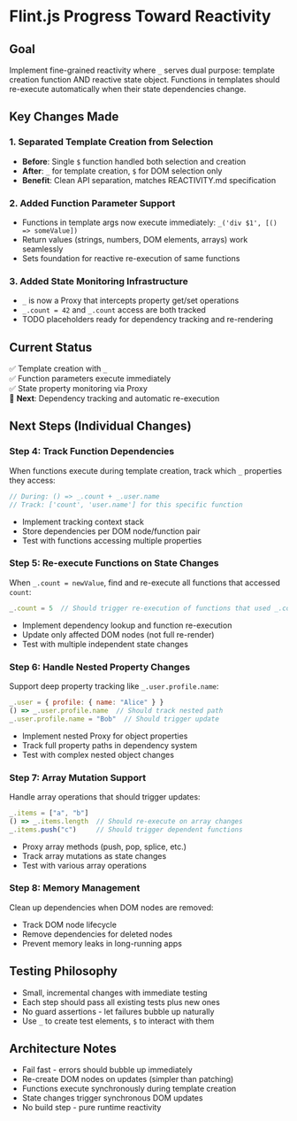 # Flint.js Progress Toward Reactivity

## Goal
Implement fine-grained reactivity where `_` serves dual purpose: template creation function AND reactive state object. Functions in templates should re-execute automatically when their state dependencies change.

## Key Changes Made

### 1. Separated Template Creation from Selection
- **Before**: Single `$` function handled both selection and creation
- **After**: `_` for template creation, `$` for DOM selection only
- **Benefit**: Clean API separation, matches REACTIVITY.md specification

### 2. Added Function Parameter Support  
- Functions in template args now execute immediately: `_('div $1', [() => someValue])`
- Return values (strings, numbers, DOM elements, arrays) work seamlessly
- Sets foundation for reactive re-execution of same functions

### 3. Added State Monitoring Infrastructure
- `_` is now a Proxy that intercepts property get/set operations
- `_.count = 42` and `_.count` access are both tracked
- TODO placeholders ready for dependency tracking and re-rendering

## Current Status
✅ Template creation with `_`  
✅ Function parameters execute immediately  
✅ State property monitoring via Proxy  
🔄 **Next**: Dependency tracking and automatic re-execution

## Next Steps (Individual Changes)

### Step 4: Track Function Dependencies
When functions execute during template creation, track which `_` properties they access:
```javascript
// During: () => _.count + _.user.name
// Track: ['count', 'user.name'] for this specific function
```
- Implement tracking context stack
- Store dependencies per DOM node/function pair
- Test with functions accessing multiple properties

### Step 5: Re-execute Functions on State Changes
When `_.count = newValue`, find and re-execute all functions that accessed `count`:
```javascript
_.count = 5  // Should trigger re-execution of functions that used _.count
```
- Implement dependency lookup and function re-execution
- Update only affected DOM nodes (not full re-render)
- Test with multiple independent state changes

### Step 6: Handle Nested Property Changes
Support deep property tracking like `_.user.profile.name`:
```javascript
_.user = { profile: { name: "Alice" } }
() => _.user.profile.name  // Should track nested path
_.user.profile.name = "Bob"  // Should trigger update
```
- Implement nested Proxy for object properties
- Track full property paths in dependency system
- Test with complex nested object changes

### Step 7: Array Mutation Support
Handle array operations that should trigger updates:
```javascript
_.items = ["a", "b"]
() => _.items.length  // Should re-execute on array changes
_.items.push("c")     // Should trigger dependent functions
```
- Proxy array methods (push, pop, splice, etc.)
- Track array mutations as state changes
- Test with various array operations

### Step 8: Memory Management
Clean up dependencies when DOM nodes are removed:
- Track DOM node lifecycle
- Remove dependencies for deleted nodes
- Prevent memory leaks in long-running apps

## Testing Philosophy
- Small, incremental changes with immediate testing
- Each step should pass all existing tests plus new ones
- No guard assertions - let failures bubble up naturally
- Use `_` to create test elements, `$` to interact with them

## Architecture Notes
- Fail fast - errors should bubble up immediately
- Re-create DOM nodes on updates (simpler than patching)
- Functions execute synchronously during template creation
- State changes trigger synchronous DOM updates
- No build step - pure runtime reactivity